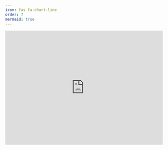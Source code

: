 ```yaml
---
icon: fas fa-chart-line 
order: 7
mermaid: true
---
```


<div style="position: relative; box-sizing: content-box; max-height: 80vh; max-height: 80svh; width: 100%; aspect-ratio: 1.7777777777777777; padding: 40px 0 40px 0;"><iframe src="https://app.supademo.com/embed/cm9qrsvj66npiljv5lsqvxmx9?embed_v=2&utm_source=embed" loading="lazy" title="VCworks BI Demo - 예제4. 대시보드" allow="clipboard-write" frameborder="0" webkitallowfullscreen="true" mozallowfullscreen="true" allowfullscreen style="position: absolute; top: 0; left: 0; width: 100%; height: 100%;"></iframe></div>